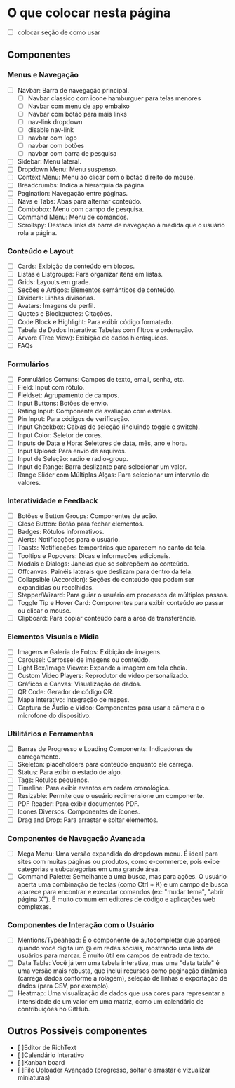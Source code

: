 # O que colocar nesta página

- [ ] colocar seção de como usar

## Componentes

### Menus e Navegação

- [ ] Navbar: Barra de navegação principal.
  - [ ] Navbar classico com icone hamburguer para telas menores
  - [ ] Navbar com menu de app embaixo
  - [ ] Navbar com botão para mais links
  - [ ] nav-link dropdown
  - [ ] disable nav-link
  - [ ] navbar com logo
  - [ ] navbar com botões
  - [ ] navbar com barra de pesquisa
- [ ] Sidebar: Menu lateral.
- [ ] Dropdown Menu: Menu suspenso.
- [ ] Context Menu: Menu ao clicar com o botão direito do mouse.
- [ ] Breadcrumbs: Indica a hierarquia da página.
- [ ] Pagination: Navegação entre páginas.
- [ ] Navs e Tabs: Abas para alternar conteúdo.
- [ ] Combobox: Menu com campo de pesquisa.
- [ ] Command Menu: Menu de comandos.
- [ ] Scrollspy: Destaca links da barra de navegação à medida que o usuário rola a página.

### Conteúdo e Layout

- [ ] Cards: Exibição de conteúdo em blocos.
- [ ] Listas e Listgroups: Para organizar itens em listas.
- [ ] Grids: Layouts em grade.
- [ ] Seções e Artigos: Elementos semânticos de conteúdo.
- [ ] Dividers: Linhas divisórias.
- [ ] Avatars: Imagens de perfil.
- [ ] Quotes e Blockquotes: Citações.
- [ ] Code Block e Highlight: Para exibir código formatado.
- [ ] Tabela de Dados Interativa: Tabelas com filtros e ordenação.
- [ ] Árvore (Tree View): Exibição de dados hierárquicos.
- [ ] FAQs
<!-- 
<section class="interface faq_container">
  <h2 class="faq_title">FAQ</h2>
  <dl class="faq_dl">
    <div class="faq-question_container">
      <dt class="faq_question" id="faq_q01">Pergunta 01</dt>
      <dd class="faq_answer faq_answer_hidde" id="faq_a01">
        Lorem ipsum dolor, sit amet consectetur adipisicing elit. Dolorem exercitationem architecto dolor consequuntur facilis ex rem, a modi magni quas quod, eaque expedita, reprehenderit deserunt quidem fugiat animi perspiciatis totam!
      </dd>
    </div>
    <div class="faq-question_container">
      <dt class="faq_question" id="faq_q02">Pergunta 02</dt>
      <dd class="faq_answer faq_answer_hidde" id="faq_a02">
        Lorem ipsum dolor sit amet consectetur adipisicing elit. Consectetur vero asperiores minus cumque odit eligendi sequi illum fugit aliquam voluptate culpa, quasi hic repudiandae nesciunt in quidem. Quia, corrupti id?
      </dd>
    </div>
      <div class="faq-question_container">
        <dt class="faq_question" id="faq_q03">Pergunta 03</dt>
      <dd class="faq_answer faq_answer_hidde" id="faq_a03">
        Lorem ipsum, dolor sit amet consectetur adipisicing elit. Quos molestiae adipisci tempora dicta reiciendis fuga maiores officiis, quam quis! Commodi dignissimos rem reprehenderit vitae ipsam labore qui distinctio maiores amet!
      </dd>
    </div>
  </dl>
</section>
 -->

### Formulários

- [ ] Formulários Comuns: Campos de texto, email, senha, etc.
- [ ] Field: Input com rótulo.
- [ ] Fieldset: Agrupamento de campos.
- [ ] Input Buttons: Botões de envio.
- [ ] Rating Input: Componente de avaliação com estrelas.
- [ ] Pin Input: Para códigos de verificação.
- [ ] Input Checkbox: Caixas de seleção (incluindo toggle e switch).
- [ ] Input Color: Seletor de cores.
- [ ] Inputs de Data e Hora: Seletores de data, mês, ano e hora.
- [ ] Input Upload: Para envio de arquivos.
- [ ] Input de Seleção: radio e radio-group.
- [ ] Input de Range: Barra deslizante para selecionar um valor.
- [ ] Range Slider com Múltiplas Alças: Para selecionar um intervalo de valores.

### Interatividade e Feedback

- [ ] Botões e Button Groups: Componentes de ação.
- [ ] Close Button: Botão para fechar elementos.
- [ ] Badges: Rótulos informativos.
- [ ] Alerts: Notificações para o usuário.
- [ ] Toasts: Notificações temporárias que aparecem no canto da tela.
- [ ] Tooltips e Popovers: Dicas e informações adicionais.
- [ ] Modais e Dialogs: Janelas que se sobrepõem ao conteúdo.
- [ ] Offcanvas: Painéis laterais que deslizam para dentro da tela.
- [ ] Collapsible (Accordion): Seções de conteúdo que podem ser expandidas ou recolhidas.
- [ ] Stepper/Wizard: Para guiar o usuário em processos de múltiplos passos.
- [ ] Toggle Tip e Hover Card: Componentes para exibir conteúdo ao passar ou clicar o mouse.
- [ ] Clipboard: Para copiar conteúdo para a área de transferência.

### Elementos Visuais e Mídia

- [ ] Imagens e Galeria de Fotos: Exibição de imagens.
- [ ] Carousel: Carrossel de imagens ou conteúdo.
- [ ] Light Box/Image Viewer: Expande a imagem em tela cheia.
- [ ] Custom Video Players: Reprodutor de vídeo personalizado.
- [ ] Gráficos e Canvas: Visualização de dados.
- [ ] QR Code: Gerador de código QR.
- [ ] Mapa Interativo: Integração de mapas.
- [ ] Captura de Áudio e Vídeo: Componentes para usar a câmera e o microfone do dispositivo.

### Utilitários e Ferramentas

- [ ] Barras de Progresso e Loading Components: Indicadores de carregamento.
- [ ] Skeleton: placeholders para conteúdo enquanto ele carrega.
- [ ] Status: Para exibir o estado de algo.
- [ ] Tags: Rótulos pequenos.
- [ ] Timeline: Para exibir eventos em ordem cronológica.
- [ ] Resizable: Permite que o usuário redimensione um componente.
- [ ] PDF Reader: Para exibir documentos PDF.
- [ ] Icones Diversos: Componentes de ícones.
- [ ] Drag and Drop: Para arrastar e soltar elementos.

### Componentes de Navegação Avançada

- [ ] Mega Menu: Uma versão expandida do dropdown menu. É ideal para sites com muitas páginas ou produtos, como e-commerce, pois exibe categorias e subcategorias em uma grande área.
- [ ] Command Palette: Semelhante a uma busca, mas para ações. O usuário aperta uma combinação de teclas (como Ctrl + K) e um campo de busca aparece para encontrar e executar comandos (ex: "mudar tema", "abrir página X"). É muito comum em editores de código e aplicações web complexas.

### Componentes de Interação com o Usuário

- [ ] Mentions/Typeahead: É o componente de autocompletar que aparece quando você digita um @ em redes sociais, mostrando uma lista de usuários para marcar. É muito útil em campos de entrada de texto.
- [ ] Data Table: Você já tem uma tabela interativa, mas uma "data table" é uma versão mais robusta, que inclui recursos como paginação dinâmica (carrega dados conforme a rolagem), seleção de linhas e exportação de dados (para CSV, por exemplo).
- [ ] Heatmap: Uma visualização de dados que usa cores para representar a intensidade de um valor em uma matriz, como um calendário de contribuições no GitHub.

## Outros Possiveis componentes

- [ ]Editor de RichText
- [ ]Calendário Interativo
- [ ]Kanban board
- [ ]File Uploader Avançado (progresso, soltar e arrastar e vizualizar miniaturas)